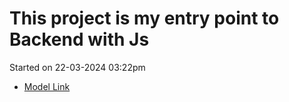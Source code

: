 # This project is my entry point to Backend with Js

Started on 22-03-2024 03:22pm

- [Model Link](https://app.eraser.io/workspace/YtPqZ1VogxGy1jzIDkzj)
